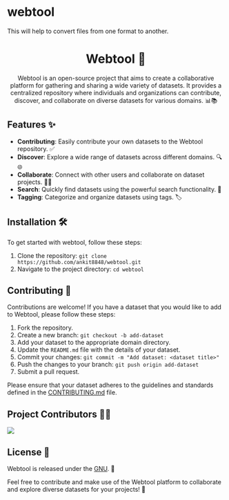 # webtool
This will help to convert files from one format to another.

<div align="center">

# Webtool 🚀

Webtool is an open-source project that aims to create a collaborative platform for gathering and sharing a wide variety of datasets. It provides a centralized repository where individuals and organizations can contribute, discover, and collaborate on diverse datasets for various domains. 📊📚

</div>

## Features ✨

- **Contributing**: Easily contribute your own datasets to the Webtool repository. ✅
- **Discover**: Explore a wide range of datasets across different domains. 🔍🌐
- **Collaborate**: Connect with other users and collaborate on dataset projects. 🤝💡
- **Search**: Quickly find datasets using the powerful search functionality. 🔎
- **Tagging**: Categorize and organize datasets using tags. 🏷️

## Installation 🛠️

To get started with webtool, follow these steps:

1. Clone the repository: `git clone https://github.com/ankit8848/webtool.git`
2. Navigate to the project directory: `cd webtool`

## Contributing 👥

Contributions are welcome! If you have a dataset that you would like to add to Webtool, please follow these steps:

1. Fork the repository.
2. Create a new branch: `git checkout -b add-dataset`
3. Add your dataset to the appropriate domain directory.
4. Update the `README.md` file with the details of your dataset.
5. Commit your changes: `git commit -m "Add dataset: <dataset title>"`
6. Push the changes to your branch: `git push origin add-dataset`
7. Submit a pull request.

Please ensure that your dataset adheres to the guidelines and standards defined in the [CONTRIBUTING.md](./CONTRIBUTING.md) file.

## Project Contributors 🧑‍💻
<a href="https://github.com/ankit8848/webtool/graphs/contributors">
  <img src="https://contrib.rocks/image?repo=ankit8848/webtool" />
</a>


## License 📝

Webtool is released under the [GNU](./LICENSE.md). 📄

Feel free to contribute and make use of the Webtool platform to collaborate and explore diverse datasets for your projects! 🌟

